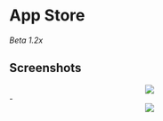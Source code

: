 # App Store
<i>Beta 1.2x</i>

## Screenshots
<div align="center"><img src="https://i.imgur.com/yeg2OZH.png"></div>
-
<div align="center"><img src="https://i.imgur.com/BN2WK8g.png"></div>